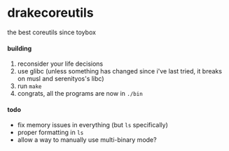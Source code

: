 # drakecoreutils
the best coreutils since toybox
#### building
1. reconsider your life decisions
2. use glibc (unless something has changed since i've last tried, it breaks on musl and serenityos's libc)
3. run `make`
4. congrats, all the programs are now in `./bin`
#### todo
- fix memory issues in everything (but `ls` specifically)
- proper formatting in `ls`
- allow a way to manually use multi-binary mode?
